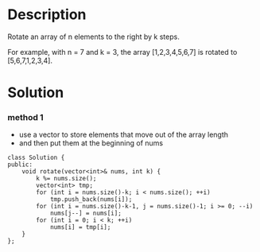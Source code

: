 # Description

Rotate an array of n elements to the right by k steps.

For example, with n = 7 and k = 3, the array [1,2,3,4,5,6,7] is rotated to [5,6,7,1,2,3,4].

# Solution

### method 1
- use a vector to store elements that move out of the array length
- and then put them at the beginning of nums
```
class Solution {
public:
    void rotate(vector<int>& nums, int k) {
        k %= nums.size();
        vector<int> tmp;
        for (int i = nums.size()-k; i < nums.size(); ++i) 
            tmp.push_back(nums[i]);
        for (int i = nums.size()-k-1, j = nums.size()-1; i >= 0; --i)
            nums[j--] = nums[i];
        for (int i = 0; i < k; ++i)
            nums[i] = tmp[i];
    }
};
```
